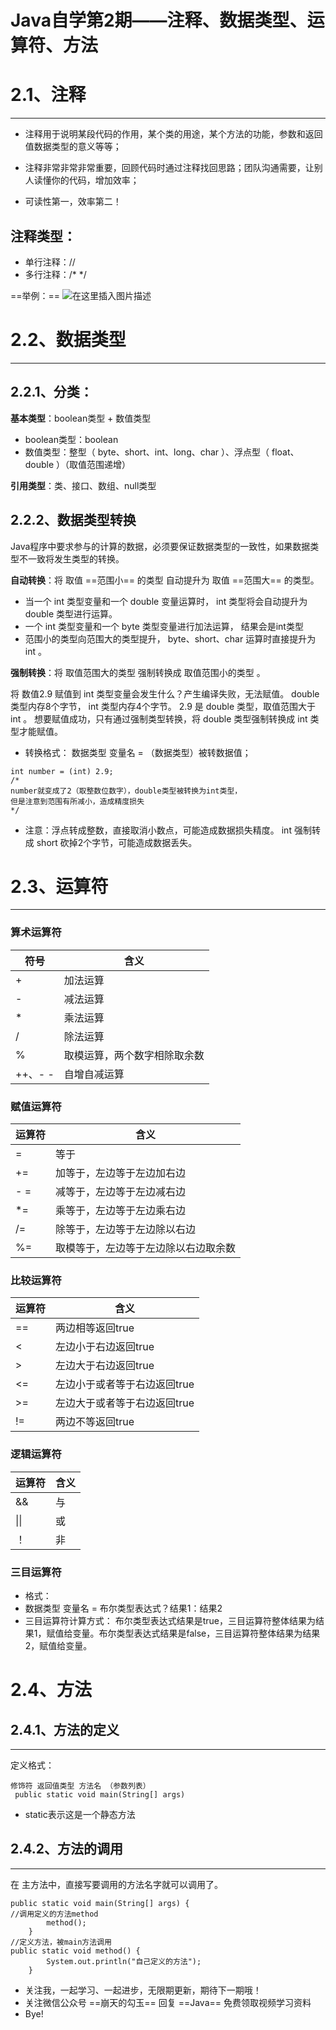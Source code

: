 ﻿# Java自学第2期——注释、数据类型、运算符、方法

# 2.1、注释
---
* 注释用于说明某段代码的作用，某个类的用途，某个方法的功能，参数和返回值数据类型的意义等等；

* 注释非常非常非常重要，回顾代码时通过注释找回思路；团队沟通需要，让别人读懂你的代码，增加效率；

* 可读性第一，效率第二！

## 注释类型：

* 单行注释：//
* 多行注释：/*   */

==举例：==
![在这里插入图片描述](https://img-blog.csdnimg.cn/20190718185629139.png?x-oss-process=image/watermark,type_ZmFuZ3poZW5naGVpdGk,shadow_10,text_aHR0cHM6Ly9ibG9nLmNzZG4ubmV0L3FxXzQ0ODEwMzI3,size_16,color_FFFFFF,t_70)
# 2.2、数据类型
---
## 2.2.1、分类：
 **基本类型**：boolean类型 + 数值类型
* boolean类型：boolean 
* 数值类型：整型（ byte、short、int、long、char ）、浮点型（ float、double ）（取值范围递增）

**引用类型**：类、接口、数组、null类型

## 2.2.2、数据类型转换
Java程序中要求参与的计算的数据，必须要保证数据类型的一致性，如果数据类型不一致将发生类型的转换。

 **自动转换**：将 取值 ==范围小== 的类型 自动提升为 取值 ==范围大== 的类型。
* 当一个 int 类型变量和一个 double 变量运算时， int 类型将会自动提升为 double 类型进行运算。
* 一个 int 类型变量和一个 byte 类型变量进行加法运算， 结果会是int类型
* 范围小的类型向范围大的类型提升， byte、short、char 运算时直接提升为 int 。

**强制转换**：将 取值范围大的类型 强制转换成 取值范围小的类型 。
 
 将 数值2.9 赋值到 int 类型变量会发生什么？产生编译失败，无法赋值。
double 类型内存8个字节， int 类型内存4个字节。 2.9 是 double 类型，取值范围大于 int 。 想要赋值成功，只有通过强制类型转换，将 double 类型强制转换成 int 类型才能赋值。
* 转换格式： 数据类型 变量名 = （数据类型）被转数据值；
```
int number = (int) 2.9;
/*
number就变成了2（取整数位数字），double类型被转换为int类型，
但是注意到范围有所减小，造成精度损失
*/
```
* 注意：浮点转成整数，直接取消小数点，可能造成数据损失精度。 int 强制转成 short 砍掉2个字节，可能造成数据丢失。

# 2.3、运算符
---
### 算术运算符

| 符号 |含义  |
|--|--|
| + | 加法运算 |
| - | 减法运算 |
| * | 乘法运算 |
| / | 除法运算 |
| % | 取模运算，两个数字相除取余数  |
|++、- -  |  自增自减运算|
### 赋值运算符
|运算符|含义  |
|--|--|
|=  |等于  |
| += | 加等于，左边等于左边加右边 |
|- =  | 减等于，左边等于左边减右边 |
| *= | 乘等于，左边等于左边乘右边|
| /= |  除等于，左边等于左边除以右边|
| %= |  取模等于，左边等于左边除以右边取余数
### 比较运算符
|运算符|含义  |
|--|--|
|  ==|两边相等返回true  |
|  <|  左边小于右边返回true|
|  >|  左边大于右边返回true|
|  <=|  左边小于或者等于右边返回true|
|  >=|  左边大于或者等于右边返回true|
|  !=|  两边不等返回true|

### 逻辑运算符

|运算符  |含义  |
|--|--|
|&&|  与|
|\|\| | 或 |
|！|非|
### 三目运算符

* 格式：
* 数据类型 变量名 = 布尔类型表达式？结果1：结果2 
* 三目运算符计算方式： 布尔类型表达式结果是true，三目运算符整体结果为结果1，赋值给变量。布尔类型表达式结果是false，三目运算符整体结果为结果2，赋值给变量。
# 2.4、方法
## 2.4.1、方法的定义
---
定义格式：
```
修饰符 返回值类型 方法名 （参数列表）
 public static void main(String[] args)
```
* static表示这是一个静态方法
## 2.4.2、方法的调用
---
在 主方法中，直接写要调用的方法名字就可以调用了。

```
public static void main(String[] args) { 
//调用定义的方法method 
		method(); 
	}
//定义方法，被main方法调用 
public static void method() { 
		System.out.println("自己定义的方法"); 
	}
```

 * 关注我，一起学习、一起进步，无限期更新，期待下一期哦！
 * 关注微信公众号 ==崩天的勾玉== 回复 ==Java== 免费领取视频学习资料
 * Bye!



  


